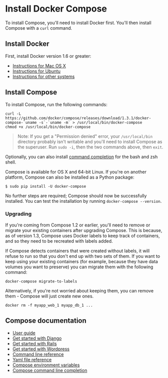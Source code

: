 <!--[metadata]>
+++
title = "Docker Compose"
description = "How to install Docker Compose"
keywords = ["compose, orchestration, install, installation, docker, documentation"]
[menu.main]
parent="mn_install"
weight=4
+++
<![end-metadata]-->


# Install Docker Compose

To install Compose, you'll need to install Docker first. You'll then install
Compose with a `curl` command. 

## Install Docker

First, install Docker version 1.6 or greater:

- [Instructions for Mac OS X](http://docs.docker.com/installation/mac/)
- [Instructions for Ubuntu](http://docs.docker.com/installation/ubuntulinux/)
- [Instructions for other systems](http://docs.docker.com/installation/)

## Install Compose

To install Compose, run the following commands:

    curl -L https://github.com/docker/compose/releases/download/1.3.1/docker-compose-`uname -s`-`uname -m` > /usr/local/bin/docker-compose
    chmod +x /usr/local/bin/docker-compose

> Note: If you get a "Permission denied" error, your `/usr/local/bin` directory probably isn't writable and you'll need to install Compose as the superuser. Run `sudo -i`, then the two commands above, then `exit`.

Optionally, you can also install [command completion](completion.md) for the
bash and zsh shell.

Compose is available for OS X and 64-bit Linux. If you're on another platform,
Compose can also be installed as a Python package:

    $ sudo pip install -U docker-compose

No further steps are required; Compose should now be successfully installed.
You can test the installation by running `docker-compose --version`.

### Upgrading

If you're coming from Compose 1.2 or earlier, you'll need to remove or migrate your existing containers after upgrading Compose. This is because, as of version 1.3, Compose uses Docker labels to keep track of containers, and so they need to be recreated with labels added.

If Compose detects containers that were created without labels, it will refuse to run so that you don't end up with two sets of them. If you want to keep using your existing containers (for example, because they have data volumes you want to preserve) you can migrate them with the following command:

    docker-compose migrate-to-labels

Alternatively, if you're not worried about keeping them, you can remove them - Compose will just create new ones.

    docker rm -f myapp_web_1 myapp_db_1 ...

## Compose documentation

- [User guide](/)
- [Get started with Django](django.md)
- [Get started with Rails](rails.md)
- [Get started with Wordpress](wordpress.md)
- [Command line reference](cli.md)
- [Yaml file reference](yml.md)
- [Compose environment variables](env.md)
- [Compose command line completion](completion.md)
